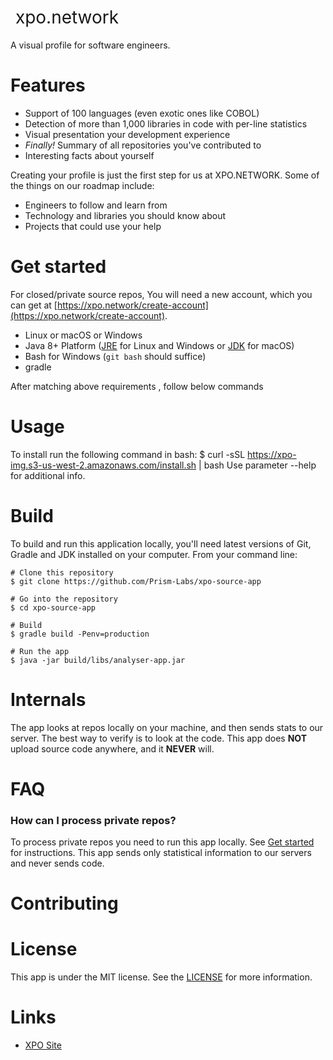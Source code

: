 <h1 style="font-weight:normal">
  &nbsp;xpo.network&nbsp;
</h1>

A visual profile for software engineers.


Features
========

* Support of 100 languages (even exotic ones like COBOL)
* Detection of more than 1,000 libraries in code with per-line statistics
* Visual presentation your development experience
* *Finally!* Summary of all repositories you've contributed to 
* Interesting facts about yourself

Creating your profile is just the first step for us at XPO.NETWORK. Some of the things on our roadmap include:
* Engineers to follow and learn from
* Technology and libraries you should know about
* Projects that could use your help

Get started
===========
 
For closed/private source repos, You will need a new account, which you can get at [https://xpo.network/create-account](https://xpo.network/create-account).

* Linux or macOS or Windows
* Java 8+ Platform ([JRE](http://www.oracle.com/technetwork/java/javase/downloads/jre8-downloads-2133155.html) for Linux and Windows or [JDK](http://www.oracle.com/technetwork/java/javase/downloads/jdk8-downloads-2133151.html) for macOS)
* Bash for Windows (`git bash` should suffice)
* gradle

After matching above requirements , follow below commands

Usage
=====
To install run the following command in bash:
$ curl -sSL https://xpo-img.s3-us-west-2.amazonaws.com/install.sh | bash
Use parameter --help for additional info.

Build
=====
To build and run this application locally, you'll need latest versions of Git, Gradle and JDK installed on your computer. From your command line:

```
# Clone this repository
$ git clone https://github.com/Prism-Labs/xpo-source-app

# Go into the repository
$ cd xpo-source-app

# Build
$ gradle build -Penv=production

# Run the app
$ java -jar build/libs/analyser-app.jar
```

Internals
=========
The app looks at repos locally on your machine, and then sends stats to our server. The best way to verify is to look at the code.
This app does **NOT** upload source code anywhere, and it **NEVER** will.

FAQ
===
### How can I process private repos?
To process private repos you need to run this app locally. See [Get started](#get-started) for instructions. This app sends only statistical information to our servers and never sends code.



Contributing
============



License
=======
This app is under the MIT license. See the [LICENSE](https://github.com/Prism-Labs/xpo-source-app/blob/develop/LICENSE.md) for more information.

Links
=====
* [XPO Site](https://xpo.network/)

